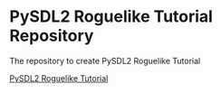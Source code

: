 # PySDL2 Roguelike Tutorial Repository

The repository to create PySDL2 Roguelike Tutorial

[PySDL2 Roguelike Tutorial](https://keiv-fly.github.io/pysdl_roguelike_tutorial/)